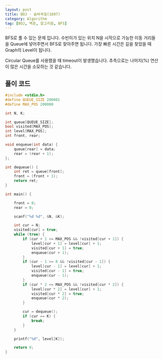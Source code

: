 ```yaml
---
layout: post
title: BOJ - 숨바꼭질(1697)
category: Algorithm
tag: [BOJ, 백준, 알고리즘, BFS]
---
```


BFS로 풀 수 있는 문제 입니다. 수빈이가 있는 위치 N을 시작으로 가능한 이동 거리들을 Queue에 넣어주면서 BFS로 찾아주면 됩니다. 가장 빠른 시간은 길을 찾았을 때 Graph의 Level이 됩니다. 

<div class="message">
Circular Queue를 사용했을 때 timeout이 발생했습니다. 추측으로는 나머지(%) 연산이 많은 시간을 소모하는 것 같습니다.
</div>

## 풀이 코드
```cpp
#include <stdio.h>
#define QUEUE_SIZE 200001
#define MAX_POS 200000

int N, K;

int queue[QUEUE_SIZE];
bool visited[MAX_POS];
int level[MAX_POS];
int front, rear; 

void enqueue(int data) {
	queue[rear] = data;
	rear = (rear + 1);
};

int dequeue() {
	int ret = queue[front];
	front = (front + 1);
	return ret;
}

int main() {

	front = 0;
	rear = 0;

	scanf("%d %d", &N, &K);

	int cur = N;
	visited[cur] = true;
	while (true) {
		if (cur + 1 <= MAX_POS && !visited[cur + 1]) {
			level[cur + 1] = level[cur] + 1; 
			visited[cur + 1] = true;
			enqueue(cur + 1);
		}
		if (cur - 1 >= 0 && !visited[cur - 1]) {
			level[cur - 1] = level[cur] + 1;
			visited[cur - 1] = true;
			enqueue(cur - 1);
		}
		if (cur * 2 <= MAX_POS && !visited[cur * 2]) {
			level[cur * 2] = level[cur] + 1;
			visited[cur * 2] = true;
			enqueue(cur * 2);
		}

		cur = dequeue();
		if (cur == K) {
			break;
		}
	}

	printf("%d", level[K]);

	return 0;
}
```
